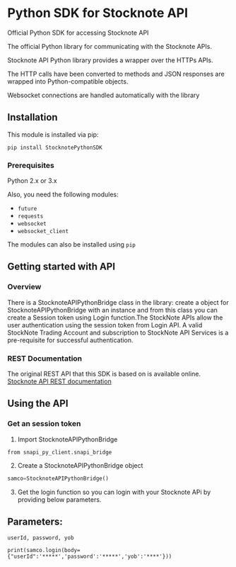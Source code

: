 # Python SDK for Stocknote API
Official Python SDK for accessing Stocknote API

The official Python library for communicating with the Stocknote APIs.

Stocknote API Python library provides a wrapper over the HTTPs APIs.

The HTTP calls have been converted to methods and JSON responses are wrapped into Python-compatible objects.

Websocket connections are handled automatically with the library

## Installation

This module is installed via pip:

```
pip install StocknotePythonSDK
```


### Prerequisites

Python 2.x or 3.x

Also, you need the following modules:

* `future`
* `requests`
* `websocket`
* `websocket_client`

The modules can also be installed using `pip`

## Getting started with API

### Overview
There is a StocknoteAPIPythonBridge class in the library: create a object for StocknoteAPIPythonBridge with an instance and from this class you can create a Session token using Login function.The StockNote APIs allow the user authentication using the session token from Login API. A valid StockNote Trading Account and subscription to StockNote API Services is a pre-requisite for successful authentication.
 

### REST Documentation
The original REST API that this SDK is based on is available online.
   [Stocknote API REST documentation](https://developers.stocknote.com/api/?python#stocknote-api-documentation)

## Using the API

### Get an session token
1. Import StocknoteAPIPythonBridge
```
from snapi_py_client.snapi_bridge
```

2. Create a StocknoteAPIPythonBridge object
```python
samco=StocknoteAPIPythonBridge()
```
3. Get the login function so you can login with your Stocknote APi by providing below parameters.

## Parameters:
    userId, password, yob
    
  ```
  print(samco.login(body={"userId":'*****','password':'*****','yob':'****'}))
  ```
